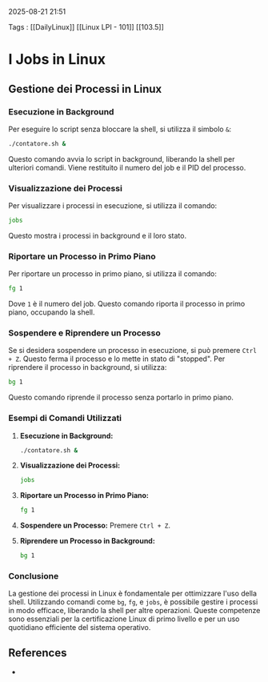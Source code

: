 2025-08-21 21:51

Tags : [[DailyLinux]] [[Linux LPI - 101]] [[103.5]]

# I Jobs in Linux

## Gestione dei Processi in Linux

### Esecuzione in Background
Per eseguire lo script senza bloccare la shell, si utilizza il simbolo `&`:
```bash
./contatore.sh &
```
Questo comando avvia lo script in background, liberando la shell per ulteriori comandi. Viene restituito il numero del job e il PID del processo.

### Visualizzazione dei Processi
Per visualizzare i processi in esecuzione, si utilizza il comando:
```bash
jobs
```
Questo mostra i processi in background e il loro stato.

### Riportare un Processo in Primo Piano
Per riportare un processo in primo piano, si utilizza il comando:
```bash
fg 1
```
Dove `1` è il numero del job. Questo comando riporta il processo in primo piano, occupando la shell.

### Sospendere e Riprendere un Processo
Se si desidera sospendere un processo in esecuzione, si può premere `Ctrl + Z`. Questo ferma il processo e lo mette in stato di "stopped". Per riprendere il processo in background, si utilizza:
```bash
bg 1
```
Questo comando riprende il processo senza portarlo in primo piano.

### Esempi di Comandi Utilizzati
1. **Esecuzione in Background:**
   ```bash
   ./contatore.sh &
   ```

2. **Visualizzazione dei Processi:**
   ```bash
   jobs
   ```

3. **Riportare un Processo in Primo Piano:**
   ```bash
   fg 1
   ```

4. **Sospendere un Processo:**
   Premere `Ctrl + Z`.

5. **Riprendere un Processo in Background:**
   ```bash
   bg 1
   ```

### Conclusione
La gestione dei processi in Linux è fondamentale per ottimizzare l'uso della shell. Utilizzando comandi come `bg`, `fg`, e `jobs`, è possibile gestire i processi in modo efficace, liberando la shell per altre operazioni. Queste competenze sono essenziali per la certificazione Linux di primo livello e per un uso quotidiano efficiente del sistema operativo.
## References

- 